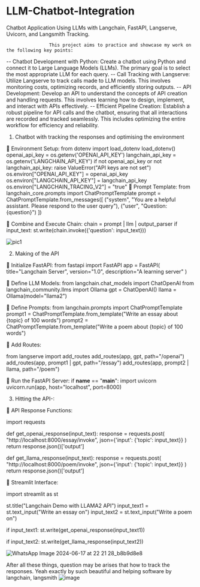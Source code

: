 # LLM-Chatbot-Integration
Chatbot Application Using LLMs with Langchain, FastAPI, Langserve, Uvicorn, and Langsmith Tracking.

                    This project aims to practice and showcase my work on the following key points:
--	Chatbot Development with Python: Create a chatbot using Python and connect it to Large Language Models (LLMs). The primary goal is to select the most appropriate LLM for each query.
--	Call Tracking with Langserve: Utilize Langserve to track calls made to LLM models. This involves monitoring costs, optimizing records, and efficiently storing outputs.
-- API Development: Develop an API to understand the concepts of API creation and handling requests. This involves learning how to design, implement, and interact with APIs effectively.
-- Efficient Pipeline Creation: Establish a robust pipeline for API calls and the chatbot, ensuring that all interactions are recorded and tracked seamlessly. This includes optimizing the entire workflow for efficiency and reliability.

1.	Chatbot with tracking the responses and optimising the environment


	Environment Setup:
from dotenv import load_dotenv
load_dotenv()
openai_api_key = os.getenv('OPENAI_API_KEY')
langchain_api_key = os.getenv('LANGCHAIN_API_KEY')
if not openai_api_key or not langchain_api_key:
    raise ValueError("API keys are not set")
os.environ["OPENAI_API_KEY"] = openai_api_key
os.environ["LANGCHAIN_API_KEY"] = langchain_api_key
os.environ["LANGCHAIN_TRACING_V2"] = "true"
	Prompt Template:
from langchain_core.prompts import ChatPromptTemplate
prompt = ChatPromptTemplate.from_messages([
    ("system", "You are a helpful assistant. Please respond to the user query"),
    ("user", "Question: {question}")
])



	Combine and Execute Chain:
chain = prompt | llm | output_parser
if input_text:
    st.write(chain.invoke({'question': input_text}))

![pic1](https://github.com/Uddeshya8272/LLM-Chatbot-Integration/assets/118058617/ae3f47a5-5551-4ff6-9c38-25b85b950c3c)



2.	Making of the API 


	Initialize FastAPI:
from fastapi import FastAPI
app = FastAPI(
    title="Langchain Server",
    version="1.0",
    description="A learning server"
)

	Define LLM Models:
from langchain.chat_models import ChatOpenAI
from langchain_community.llms import Ollama
gpt = ChatOpenAI()
llama = Ollama(model="llama2")

	Define Prompts:
from langchain.prompts import ChatPromptTemplate
prompt1 = ChatPromptTemplate.from_template("Write an essay about {topic} of 100 words")
prompt2 = ChatPromptTemplate.from_template("Write a poem about {topic} of 100 words")




	Add Routes:


from langserve import add_routes
add_routes(app, gpt, path="/openai")
add_routes(app, prompt1 | gpt, path="/essay")
add_routes(app, prompt2 | llama, path="/poem")

	Run the FastAPI Server:
if __name__ == "__main__":
    import uvicorn
    uvicorn.run(app, host="localhost", port=8000)


3.	Hitting the API-:


	API Response Functions:


import requests

def get_openai_response(input_text):
    response = requests.post(
        "http://localhost:8000/essay/invoke",
        json={'input': {'topic': input_text}}
    )
    return response.json()['output']

def get_llama_response(input_text):
    response = requests.post(
        "http://localhost:8000/poem/invoke",
        json={'input': {'topic': input_text}}
    )
    return response.json()['output']


	Streamlit Interface:


import streamlit as st

st.title("Langchain Demo with LLAMA2 API")
input_text1 = st.text_input("Write an essay on")
input_text2 = st.text_input("Write a poem on")

if input_text1:
    st.write(get_openai_response(input_text1))

if input_text2:
    st.write(get_llama_response(input_text2))

![WhatsApp Image 2024-06-17 at 22 21 28_b8b9d8e8](https://github.com/Uddeshya8272/LLM-Chatbot-Integration/assets/118058617/1851709b-a423-4688-94a8-798e9332a74c)

After all these things, question may be arises that how to track the responses. Yeah exactly by such beautiful and helping software by langchain, langsmith
![image](https://github.com/Uddeshya8272/LLM-Chatbot-Integration/assets/118058617/d2821dc9-00f5-4763-ad4e-6726c32ffea8)




